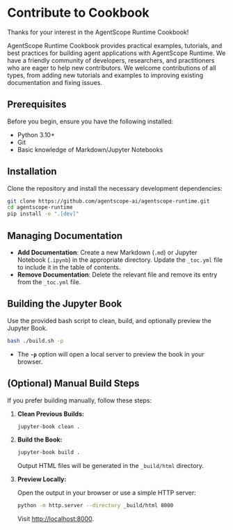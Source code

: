 # Contribute to Cookbook

Thanks for your interest in the AgentScope Runtime Cookbook!

AgentScope Runtime Cookbook provides practical examples, tutorials, and best practices for building agent applications with AgentScope Runtime. We have a friendly community of developers, researchers, and practitioners who are eager to help new contributors. We welcome contributions of all types, from adding new tutorials and examples to improving existing documentation and fixing issues.

## Prerequisites

Before you begin, ensure you have the following installed:

- Python 3.10+
- Git
- Basic knowledge of Markdown/Jupyter Notebooks

## Installation

Clone the repository and install the necessary development dependencies:

```bash
git clone https://github.com/agentscope-ai/agentscope-runtime.git
cd agentscope-runtime
pip install -e ".[dev]"
```

## Managing Documentation

- **Add Documentation**: Create a new Markdown (`.md`) or Jupyter Notebook (`.ipynb`) in the appropriate directory. Update the `_toc.yml` file to include it in the table of contents.
- **Remove Documentation**: Delete the relevant file and remove its entry from the `_toc.yml` file.

## Building the Jupyter Book

Use the provided bash script to clean, build, and optionally preview the Jupyter Book.

```bash
bash ./build.sh -p
```

- The **`-p`** option will open a local server to preview the book in your browser.

## (Optional) Manual Build Steps

If you prefer building manually, follow these steps:

1. **Clean Previous Builds:**

   ```bash
   jupyter-book clean .
   ```

2. **Build the Book:**

   ```bash
   jupyter-book build .
   ```

   Output HTML files will be generated in the `_build/html` directory.

3. **Preview Locally:**

   Open the output in your browser or use a simple HTTP server:

   ```bash
   python -m http.server --directory _build/html 8000
   ```

   Visit [http://localhost:8000](http://localhost:8000/).

